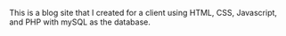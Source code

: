 This is a blog site that I created for a client using HTML, CSS, Javascript, and PHP with mySQL as the database.
